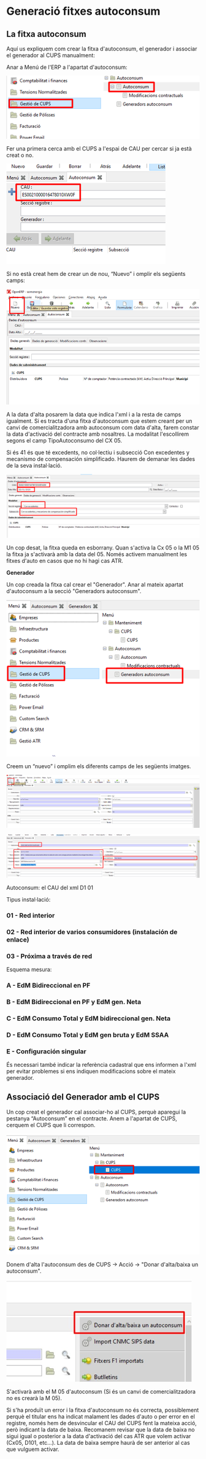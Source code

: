 # **Generació fitxes autoconsum**
## **La fitxa autoconsum**

Aquí us expliquem com crear la fitxa
d'autoconsum, el generador i associar el generador al CUPS manualment:

Anar a Menú de l'ERP a l'apartat d'autoconsum:

![](../_static/autoconsum/1a_auto.png)

Fer una primera cerca amb el CUPS a l'espai de CAU per cercar si ja està creat o no.

![](../_static/autoconsum/2a_auto.png)

Si no està creat hem de crear un de nou, “Nuevo” i omplir els següents camps:

![](../_static/autoconsum/3a_auto.png)

A la data d'alta posarem la data que indica l'xml i a la resta de camps igualment.
Si es tracta d'una fitxa d'autoconsum que estem creant per un canvi de comercialitzadora amb autoconsum com data d'alta, farem constar la data d'activació del contracte amb nosaltres. La modalitat l'escollirem segons el camp TipoAutoconsumo del CX 05. 

Si és 41 és que té excedents, no col·lectiu i subsecció Con excedentes y mecanismo de compensación simplificado. Haurem de demanar les dades de la seva instal·lació.

![](../_static/autoconsum/4a_auto.png)

Un cop desat, la fitxa queda en esborrany. Quan s'activa la Cx 05 o la
M1 05 la fitxa ja s'activarà amb la data del 05.
Només activem manualment les fitxes d'auto en casos que no hi hagi cas
ATR. 

**Generador**

Un cop creada la fitxa cal crear el "Generador". Anar al mateix apartat d'autoconsum a la secció "Generadors autoconsum".

![](../_static/autoconsum/5a_auto.png)

Creem un “nuevo” i omplim els diferents camps de les següents imatges.

![](../_static/autoconsum/6a_auto.png)

![](../_static/autoconsum/7a_auto.png)

Autoconsum: el CAU del xml D1 01

Tipus instal·lació:

### 01 - Red interior
### 02 - Red interior de varios consumidores (instalación de enlace)
### 03 - Próxima a través de red

Esquema mesura:

### A - EdM Bidireccional en PF
### B - EdM Bidireccional en PF y EdM gen. Neta
### C - EdM Consumo Total y EdM bidireccional gen. Neta
### D - EdM Consumo Total y EdM gen bruta y EdM SSAA
### E - Configuración singular

És necessari també indicar la referència cadastral que ens informen a l'xml
per evitar problemes si ens indiquen modificacions sobre el mateix
generador.

## **Associació del Generador amb el CUPS**

Un cop creat el generador cal associar-ho al CUPS, perquè aparegui la
pestanya “Autoconsum” en el contracte. Anem a l'apartat de CUPS,
cerquem el CUPS que li correspon.

![](../_static/autoconsum/8a_auto.png)

Donem d'alta l'autoconsum des de CUPS -> Acció -> "Donar d'alta/baixa
un autoconsum".

![](../_static/autoconsum/9a_auto.png)

S'activarà amb el M 05 d'autoconsum (Si és un canvi de comercialitzadora
no es crearà la M 05).

Si s'ha produït un error i la fitxa d'autoconsum no és correcta, possiblement perquè el titular ens ha indicat malament les dades d'auto o per error en el registre, només hem de desvincular el CAU del CUPS fent la mateixa acció, però indicant la data de baixa.
Recomanem revisar que la data de baixa no sigui igual o posterior a la data d'activació del cas ATR que volem activar (Cx05, D101, etc…). La data de baixa sempre haurà de ser anterior al cas que vulguem activar.
